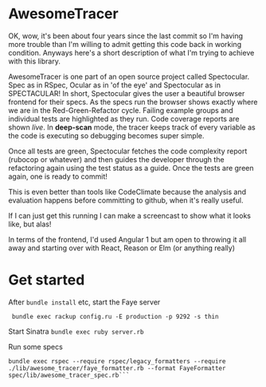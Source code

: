 # AwesomeTracer

OK, wow, it's been about four years since the last commit so I'm having more trouble than I'm willing to admit getting this code back in working condition. Anyways here's a short description of what I'm trying to achieve with this library.

AwesomeTracer is one part of an open source project called Spectocular. Spec as in RSpec, Ocular as in 'of the eye' and Spectocular as in SPECTACULAR! In short, Spectocular gives the user a beautiful browser frontend for their specs. As the specs run the browser shows exactly where we are in the Red-Green-Refactor cycle. Failing example groups and individual tests are highlighted as they run. Code coverage reports are shown *live*. In **deep-scan** mode, the tracer keeps track of every variable as the code is executing so debugging becomes super simple.

Once all tests are green, Spectocular fetches the code complexity report (rubocop or whatever) and then guides the developer through the refactoring again using the test status as a guide. Once the tests are green again, one is ready to commit!

This is even better than tools like CodeClimate because the analysis and evaluation happens before committing to github, when it's really useful.

If I can just get this running I can make a screencast to show what it looks like, but alas!

In terms of the frontend, I'd used Angular 1 but am open to throwing it all away and starting over with React, Reason or Elm (or anything really)

# Get started

After `bundle install` etc, start the Faye server
```
 bundle exec rackup config.ru -E production -p 9292 -s thin
 ```

Start Sinatra
```bundle exec ruby server.rb```

Run some specs

```
bundle exec rspec --require rspec/legacy_formatters --require ./lib/awesome_tracer/faye_formatter.rb --format FayeFormatter spec/lib/awesome_tracer_spec.rb```
